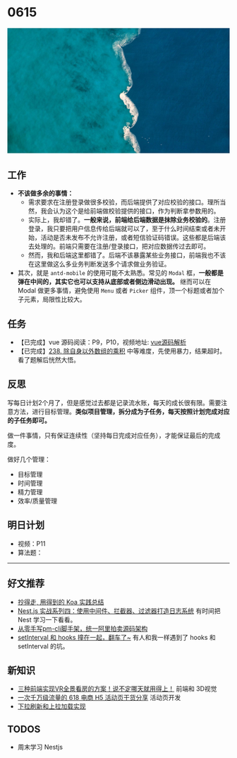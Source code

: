 
# 0615

![](./bg-imgs/0615.jpg)

## 工作

- **不该做多余的事情：**
  - 需求要求在注册登录做很多校验，而后端提供了对应校验的接口。理所当然，我会认为这个是给前端做校验提供的接口，作为判断拿参数用的。
  - 实际上，我却错了。**一般来说，前端给后端数据是抹除业务校验的**。注册登录，我只要把用户信息传给后端就可以了，至于什么时间结束或者未开始，活动是否未发布不允许注册，或者短信验证码错误。这些都是后端该去处理的。前端只需要在注册/登录接口，把对应数据传过去即可。
  - 然而，我和后端这里都错了。后端不该暴露某些业务接口，前端我也不该在这里做这么多业务判断发送多个请求做业务验证。
- 其次，就是 `antd-mobile` 的使用可能不太熟悉。常见的  `Modal` 框，**一般都是弹在中间的，其实它也可以支持从底部或者侧边滑动出现。** 继而可以在 Modal 做更多事情，避免使用 `Menu` 或者 `Picker` 组件，顶一个标题或者加个子元素，局限性比较大。

## 任务

- 【已完成】vue 源码阅读：P9，P10，视频地址: [vue源码解析](https://www.bilibili.com/video/BV1LE411e7HE?p=11&spm_id_from=pageDriver) 
- 【已完成】[238. 除自身以外数组的乘积](https://leetcode-cn.com/problems/product-of-array-except-self/) 中等难度，先使用暴力，结果超时。看了题解后恍然大悟。

## 反思

写每日计划2个月了，但是感觉过去都是记录流水账，每天的成长很有限。需要注意方法，进行目标管理。**类似项目管理，拆分成为子任务，每天按照计划完成对应的子任务即可。**

做一件事情，只有保证连续性（坚持每日完成对应任务），才能保证最后的完成度。

做好几个管理：

- 目标管理
- 时间管理
- 精力管理
- 效率/质量管理

## 明日计划

- 视频：P11
- 算法题：

---

## 好文推荐

- [抄得走, 用得到的 Koa 实践总结](https://mp.weixin.qq.com/s/siGxYq7TvcD3g580BZJkRw)
- [Nest.js 实战系列四：使用中间件、拦截器、过滤器打造日志系统](https://mp.weixin.qq.com/s/Ur-jlAmDYVu01LjOFRdQMQ) 有时间把 Nest 学习一下看看。
- [从零手写pm-cli脚手架，统一阿里拍卖源码架构](https://mp.weixin.qq.com/s/X1OLLsRuejwuZH21fnn3Kw)
- [setInterval 和 hooks 撞在一起，翻车了~](https://juejin.cn/post/6973456385665138725) 有人和我一样遇到了 hooks 和 setInterval 的坑。

## 新知识

- [三种前端实现VR全景看房的方案！说不定哪天就用得上！](https://juejin.cn/post/6973865268426571784) 前端和 3D视觉
- [一次千万级流量的 618 电商 H5 活动页干货分享](https://juejin.cn/post/6973922659125952548) 活动页开发
- [下拉刷新和上拉加载实现](https://www.cnblogs.com/zuobaiquan01/p/8874305.html)

## TODOS

- 周末学习 Nestjs